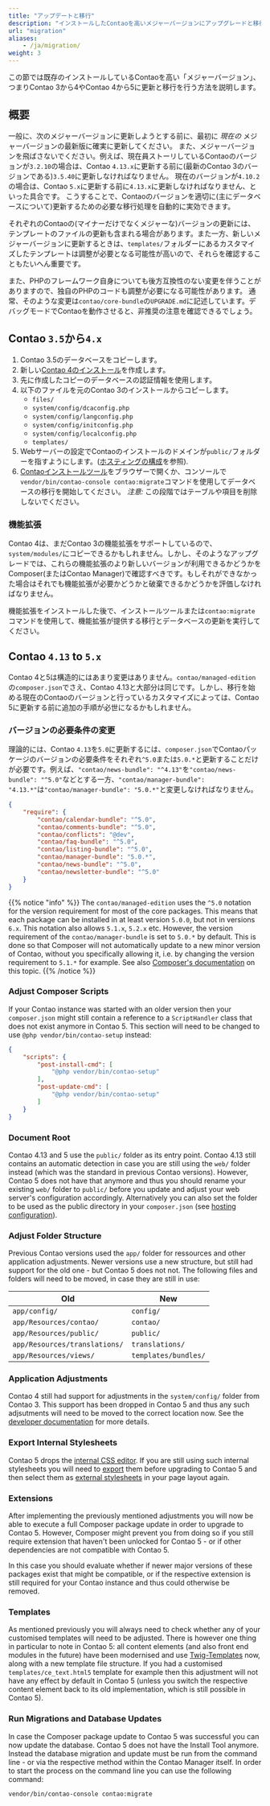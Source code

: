 ```yaml
---
title: "アップデートと移行"
description: "インストールしたContaoを高いメジャーバージョンにアップグレードと移行します。"
url: "migration"
aliases:
    - /ja/migration/
weight: 3
---
```


この節では既存のインストールしているContaoを高い「メジャーバージョン」、つまりContao 3から4やContao 4から5に更新と移行を行う方法を説明します。


## 概要

一般に、次のメジャーバージョンに更新しようとする前に、最初に _現在の_ メジャーバージョンの最新版に確実に更新してください。
また、メジャーバージョンを飛ばさないでください。例えば、現在員ストーリしているContaoのバージョンが`3.2.10`の場合は、Contao `4.13.x`に更新する前に(最新のContao 3のバージョンである)`3.5.40`に更新しなければなりません。
現在のバージョンが`4.10.2`の場合は、Contao `5.x`に更新する前に`4.13.x`に更新しなければなりません、といった具合です。
こうすることで、Contaoのバージョンを適切に(主にデータベースについて)更新するための必要な移行処理を自動的に実効できます。

それぞれのContaoの(マイナーだけでなくメジャーな)バージョンの更新には、テンプレートのファイルの更新も含まれる場合があります。また一方、新しいメジャーバージョンに更新するときは、`templates/`フォルダーにあるカスタマイズしたテンプレートは調整が必要となる可能性が高いので、それらを確認することもたいへん重要です。

また、PHPのフレームワーク自身についても後方互換性のない変更を伴うことがありますので、独自のPHPのコードも調整が必要になる可能性があります。
通常、そのような変更は`contao/core-bundle`の`UPGRADE.md`に記述しています。デバッグモードでContaoを動作させると、非推奨の注意を確認できるでしょう。


## Contao `3.5`から`4.x`

1. Contao 3.5のデータベースをコピーします。
2. 新しい[Contao 4のインストール][ContaoInstallation]を作成します。
3. 先に作成したコピーのデータベースの認証情報を使用します。
4. 以下のファイルを元のContao 3のインストールからコピーします。
    * `files/`
    * `system/config/dcaconfig.php`
    * `system/config/langconfig.php`
    * `system/config/initconfig.php`
    * `system/config/localconfig.php`
    * `templates/`
5. Webサーバーの設定でContaoのインストールのドメインが`public/`フォルダーを指すようにします。([ホスティングの構成][HostingConfig]を参照).
6. [Contaoインストールツール][ContaoInstallTool]をブラウザーで開くか、コンソールで`vendor/bin/contao-console contao:migrate`コマンドを使用してデータベースの移行を開始してください。 _注意:_ この段階ではテーブルや項目を削除しないでください。


### 機能拡張

Contao 4は、まだContao 3の機能拡張をサポートしているので、`system/modules/`にコピーできるかもしれません。しかし、そのようなアップグレードでは、これらの機能拡張のより新しいバージョンが利用できるかどうかをComposer(またはContao Manager)で確認すべきです。もしそれができなかった場合はそれでも機能拡張が必要かどうかと破棄できるかどうかを評価しなければなりません。

機能拡張をインストールした後で、インストールツールまたは`contao:migrate`コマンドを使用して、機能拡張が提供する移行とデータベースの更新を実行してください。


## Contao `4.13` to `5.x`

Contao 4と5は構造的にはあまり変更はありません。`contao/managed-edition`の`composer.json`でさえ、Contao 4.13と大部分は同じです。しかし、移行を始める現在のContaoのバージョンと行っているカスタマイズによっては、Contao 5に更新する前に追加の手順が必世になるかもしれません。


### バージョンの必要条件の変更

理論的には、Contao `4.13`を`5.0`に更新するには、`composer.json`でContaoパッケージのバージョンの必要条件をそれぞれ`^5.0`または`5.0.*`と更新することだけが必要です。例えば、`"contao/news-bundle": "^4.13"`を`"contao/news-bundle": "^5.0"`などとする一方、`"contao/manager-bundle": "4.13.*"`は`"contao/manager-bundle": "5.0.*"`と変更しなければなりません。

```json
{
    "require": {
        "contao/calendar-bundle": "^5.0",
        "contao/comments-bundle": "^5.0",
        "contao/conflicts": "@dev",
        "contao/faq-bundle": "^5.0",
        "contao/listing-bundle": "^5.0",
        "contao/manager-bundle": "5.0.*",
        "contao/news-bundle": "^5.0",
        "contao/newsletter-bundle": "^5.0"
    }
}
```

{{% notice "info" %}}
The `contao/managed-edition` uses the `^5.0` notation for the version requirement for most of the core packages. This means that each
package can be installed in at least version `5.0.0`, but not in versions `6.x`. This notation also allows `5.1.x`, `5.2.x` etc. However,
the version requirement of the `contao/manager-bundle` is set to `5.0.*` by default. This is done so that Composer will not automatically
update to a new minor version of Contao, without you specifically allowing it, i.e. by changing the version requirement to `5.1.*` for
example. See also [Composer's documentation](https://getcomposer.org/doc/articles/versions.md) on this topic.
{{% /notice %}}


### Adjust Composer Scripts

If your Contao instance was started with an older version then your `composer.json` might still contain a reference to a `ScriptHandler`
class that does not exist anymore in Contao 5. This section will need to be changed to use `@php vendor/bin/contao-setup` instead:

```json
{
    "scripts": {
        "post-install-cmd": [
            "@php vendor/bin/contao-setup"
        ],
        "post-update-cmd": [
            "@php vendor/bin/contao-setup"
        ]
    }
}
```


### Document Root

Contao 4.13 and 5 use the `public/` folder as its entry point. Contao 4.13 still contains an automatic detection in case you are still
using the `web/` folder instead (which was the standard in previous Contao versions). However, Contao 5 does not have that anymore and thus
you should rename your existing `web/` folder to `public/` before you update and adjust your web server's configuration accordingly.
Alternatively you can also set the folder to be used as the public directory in your `composer.json` 
(see [hosting configuration][HostingConfig]).


### Adjust Folder Structure

Previous Contao versions used the `app/` folder for ressources and other application adjustments. Newer versions use a new structure, but
still had support for the old one - but Contao 5 does not not. The following files and folders will need to be moved, in case they are still
in use:

| Old | New |
|---|---|
| `app/config/` | `config/` |
| `app/Resources/contao/` | `contao/` |
| `app/Resources/public/` | `public/` |
| `app/Resources/translations/` | `translations/` |
| `app/Resources/views/` | `templates/bundles/` |


### Application Adjustments

Contao 4 still had support for adjustments in the `system/config/` folder from Contao 3. This support has been dropped in Contao 5 and thus
any such adjsutments will need to be moved to the correct location now. See the [developer documentation][ConfigTranslations] for more
details.


### Export Internal Stylesheets

Contao 5 drops the [internal CSS editor][ManageStylesheets]. If you are still using such internal stylesheets you will need to 
[export][ExportStylesheets] them before upgrading to Contao 5 and then select them as [external stylesheets][LayoutStylesheets] in your page 
layout again.


### Extensions

After implementing the previously mentioned adjustments you will now be able to execute a full Composer package update in order to upgrade 
to Contao 5. However, Composer might prevent you from doing so if you still require extension that haven't been unlocked for Contao 5 - or 
if other dependencies are not compatible with Contao 5.

In this case you should evaluate whether if newer major versions of these packages exist that might be compatible, or if the respective 
extension is still required for your Contao instance and thus could otherwise be removed.


### Templates

As mentioned previously you will always need to check whether any of your customised templates will need to be adjusted. There is however
one thing in particular to note in Contao 5: all content elements (and also front end modules in the future) have been modernised and use
[Twig-Templates][TwigTemplates] now, along with a new template file structure. If you had a customised `templates/ce_text.html5` template
for example then this adjustment will not have any effect by default in Contao 5 (unless you switch the respective content element back to
its old implementation, which is still possible in Contao 5).


### Run Migrations and Database Updates

In case the Composer package update to Contao 5 was successful you can now update the database. Contao 5 does not have the Install Tool
anymore. Instead the database migration and update must be run from the command line - or via the respective method within the Contao
Manager itself. In order to start the process on the command line you can use the following command:

```shell
vendor/bin/contao-console contao:migrate
```


[ContaoInstallation]: /ja/installation/install-contao/
[ContaoInstallTool]: /ja/installation/contao-installtool/
[HostingConfig]: /ja/installation/system-requirements/#ホスティングの構成
[ContaoManager]: /ja/installation/contao-manager/
[TwigTemplates]: /ja/layout/templates/twig/
[ConfigTranslations]: https://docs.contao.org/dev/getting-started/starting-development/#contao-configuration-translations
[ManageStylesheets]: /ja/layout/theme-manager/manage-stylesheets/
[ExportStylesheets]: /ja/layout/theme-manager/manage-stylesheets/#stylesheets-exportieren
[LayoutStylesheets]: /ja/layout/theme-manager/manage-page-layouts/#stylesheets

